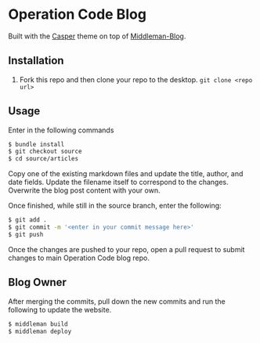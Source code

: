 # Operation Code Blog

Built with the [Casper](https://github.com/TryGhost/Casper) theme on top of [Middleman-Blog](http://middlemanapp.com/basics/blogging/).


## Installation

1. Fork this repo and then clone your repo to the desktop. `git clone <repo url>`


## Usage

Enter in the following commands
```bash
$ bundle install
$ git checkout source
$ cd source/articles
```

Copy one of the existing markdown files and update the title, author, and date fields. Update the filename itself to correspond to the changes. Overwrite the blog post content with your own.

Once finished, while still in the source branch, enter the following:
```bash
$ git add .
$ git commit -m '<enter in your commit message here>'
$ git push
```

Once the changes are pushed to your repo, open a pull request to submit changes to main Operation Code blog repo.

## Blog Owner

After merging the commits, pull down the new commits and run the following to update the website.

```bash
$ middleman build
$ middleman deploy
```
